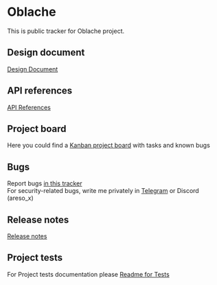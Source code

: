 # Oblache
This is public tracker for Oblache project.  

## Design document
[Design Document](./design_doc.md)

## API references
[API References](./api_refences.md)

## Project board
Here you could find a [Kanban project board](https://github.com/users/Areso/projects/2) with tasks and known bugs

## Bugs
Report bugs [in this tracker](https://github.com/Areso/Oblache/issues)  
For security-related bugs, write me privately in [Telegram](https://t.me/Areso2012) or Discord (areso_x)

## Release notes
[Release notes](./release_notes.md)

## Project tests
For Project tests documentation please [Readme for Tests](./README_TESTS.md)
